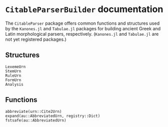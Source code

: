 # `CitableParserBuilder` documentation

The `CitableParser` package offers common functions and structures used by the `Kanones.jl` and `Tabulae.jl` packages for building ancient Greek and Latin morphological parsers, respectively.  (`Kanones.jl` and `Tabulae.jl` are not yet registered packages.)


## Structures

```@docs
LexemeUrn
StemUrn
RuleUrn
FormUrn
Analysis
```

## Functions

```@docs
abbreviate(urn::Cite2Urn)
expand(au::AbbreviatedUrn, registry::Dict)
fstsafe(au::AbbreviatedUrn)
```